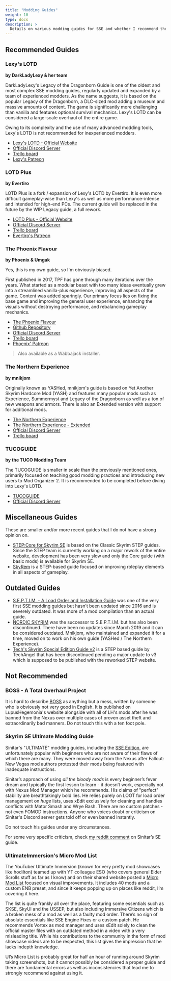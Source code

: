 ```yaml
---
title: "Modding Guides"
weight: 10
type: docs
description: >
  Details on various modding guides for SSE and whether I recommend them.
---
```


## Recommended Guides

### Lexy's LOTD

**by DarkLadyLexy & her team**

DarkLadyLexy's Legacy of the Dragonborn Guide is one of the oldest and most complex SSE modding guides, regularly updated and expanded by a team of experienced modders. As the name suggests, it is based on the popular Legacy of the Dragonborn, a DLC-sized mod adding a museum and massive amounts of content. The game is significantly more challenging than vanilla and features optional survival mechanics. Lexy's LOTD can be considered a large-scale overhaul of the entire game.

Owing to its complexity and the use of many advanced modding tools, Lexy's LOTD is not recommended for inexperienced modders.

- [Lexy's LOTD - Official Website](https://lexyslotd.com/)
- [Official Discord Server](https://discord.com/invite/xj7JcZ7)
- [Trello board](https://trello.com/b/V4o4FPSl/lexys-legacy-of-the-dragonborn-special-edition-suggested-mods)
- [Lexy's Patreon](https://www.patreon.com/user?u=185725)

### LOTD Plus

**by Evertiro**

LOTD Plus is a fork / expansion of Lexy's LOTD by Evertiro. It is even more difficult gameplay-wise than Lexy's as well as more performance-intense and intended for high-end PCs. The current guide will be replaced in the future by the WIP Legacy guide, a full rework.

- [LOTD Plus - Official Website](https://lotdplus.com/)
- [Official Discord Server](https://discord.gg/E6QUeu2)
- [Trello board](https://trello.com/b/4frV9G6X/suggested-mods)
- [Evertiro's Patreon](https://www.patreon.com/widgitlabs)

### The Phoenix Flavour

**by Phoenix & Umgak**

Yes, this is my own guide, so I'm obviously biased.

First published in 2017, TPF has gone through many iterations over the years. What started as a modular beast with too many ideas eventually grew into a streamlined vanilla-plus experience, improving all aspects of the game. Content was added sparingly. Our primary focus lies on fixing the base game and improving the general user experience, enhancing the visuals without destroying performance, and rebalancing gameplay mechanics.

- [The Phoenix Flavour](https://foreverphoenix.github.io/)
- [Github Repository](https://github.com/foreverphoenix/the-phoenix-flavour)
- [Official Discord Server](https://discord.com/invite/BpwXX5f)
- [Trello board](https://trello.com/b/Rv20fMdV/the-phoenix-flavour-additional-mods)
- [Phoenix' Patreon](https://www.patreon.com/thephoenixflavour)

> Also available as a Wabbajack installer.

### The Northern Experience

**by mnikjom**

Originally known as YASHed, mnikjom's guide is based on Yet Another Skyrim Hardcore Mod (YASH) and features many popular mods such as Experience, Summermyst and Legacy of the Dragonborn as well as a ton of new weapons and armors. There is also an Extended version with support for additional mods.

- [The Northern Experience](https://www.nexusmods.com/skyrimspecialedition/mods/23894)
- [The Northern Experience - Extended](https://www.nexusmods.com/skyrimspecialedition/mods/25479)
- [Official Discord Server](https://discord.com/invite/fuhsnph)
- [Trello board](https://trello.com/b/HcG7ZLBW/the-northern-experience)

### TUCOGUIDE

**by the TUCO Modding Team**

The TUCOGUIDE is smaller in scale than the previously mentioned ones, primarily focused on teaching good modding practices and introducing new users to Mod Organizer 2. It is recommended to be completed before diving into Lexy's LOTD.

- [TUCOGUIDE](https://www.nexusmods.com/skyrimspecialedition/mods/10694)
- [Official Discord Server](https://discord.com/invite/tvjWjCr)

## Miscellaneous Guides

These are smaller and/or more recent guides that I do not have a strong opinion on.

- [STEP:Core for Skyrim SE](https://wiki.step-project.com/STEP:0.3.0b) is based on the Classic Skyrim STEP guides. Since the STEP team is currently working on a major rework of the entire website, development has been very slow and only the Core guide (with basic mods) is available for Skyrim SE.
- [SkyRem](https://wiki.step-project.com/User:DrPharmDawg/SkyRem_Guide_Home) is a STEP-based guide focused on improving roleplay elements in all aspects of gameplay.

## Outdated Guides

- [S.E.P.T.I.M. - A Load Order and Installation Guide](https://www.nexusmods.com/skyrimspecialedition/mods/2846) was one of the very first SSE modding guides but hasn’t been updated since 2016 and is severely outdated. It was more of a mod compilation than an actual guide.
- [NORDIC SKYRIM](https://www.nexusmods.com/skyrimspecialedition/mods/12562) was the successor to S.E.P.T.I.M. but has also been discontinued. There have been no updates since March 2019 and it can be considered outdated. Mnikjom, who maintained and expanded it for a time, moved on to work on his own guide (YASHed / The Northern Experience).
- [Tech's Skyrim Special Edition Guide v2](https://wiki.step-project.com/User:TechAngel85/SSE_Guide/v2) is a STEP based guide by TechAngel that has been discontinued pending a major update to v3 which is supposed to be published with the reworked STEP website.

## Not Recommended

### BOSS - A Total Overhaul Project

It is hard to describe [BOSS](https://lhmods.com/boss-a-total-overhaul-project-for-skyrim-se/) as anything but a mess, written by someone who is obviously not very good in English. It is published on LupusHegemonia's website alongside with all of LH's mods after he was banned from the Nexus over multiple cases of proven asset theft and extraordinarily bad manners. Do not touch this with a ten foot pole.

### Skyrim SE Ultimate Modding Guide

Sinitar's "ULTIMATE" modding guides, including the [SSE Edition]((https://www.sinitargaming.com/skyrim_se.html)), are unfortunately popular with beginners who are not aware of their flaws of which there are many. They were moved away from the Nexus after Fallout: New Vegas mod authors protested their mods being featured with inadequate instructions.

Sinitar’s approach of using *all the bloody mods* is every beginner’s fever dream and typically the first lesson to learn - it doesn’t work, especially not with Nexus Mod Manager which he recommends. His claims of "perfect" stability are breathtakingly bold lies. He relies purely on LOOT for load order management on *huge* lists, uses xEdit exclusively for cleaning and handles conflicts with Mator Smash and Wrye Bash. There are no custom patches - not even FOMOD instructions. Anyone who voices doubt or criticism on Sinitar's Discord server gets told off or even banned instantly.

Do not touch his guides under any circumstances.

For some very specific criticism, check [my reddit comment](https://www.reddit.com/r/skyrimmods/comments/d34mx7/shoutout_to_sinitar_gamings_skyrim_se_ultimate/f001nbb?utm_source=share&utm_medium=web2x) on Sinitar’s SE guide.

### UltimateImmersion's Micro Mod List

The YouTuber Ultimate Immersion (known for very pretty mod showcases like hodilton) teamed up with YT colleague ESO (who covers general Elder Scrolls stuff as far as I know) and on their shared  website posted a [Micro Mod List](https://eso-ui.com/skyrim-se-micro-list/) focused on visual improvements. It includes 40 mods and a custom ENB  preset, and since it keeps popping up on places like reddit, I’m covering it here.

The list is quite frankly all over the place, featuring some essentials such as SKSE, SkyUI and the USSEP, but also including Immersive Citizens which is a broken mess of a mod as well as a faulty mod order. There’s no sign of absolute essentials like SSE Engine Fixes or a custom patch. He recommends Vortex as mod manager and uses xEdit solely to clean the official master files with an outdated method in a video with a very misleading title. While his contributions to the community in the form of mod showcase videos are to be respected, this list gives the impression that he lacks indepth knowledge.

UI’s Micro List is probably great for half an hour of running around Skyrim taking screenshots, but it cannot possibly be considered a proper guide and there are fundamental errors as well as inconsistencies that lead me to strongly recommend against using it.
